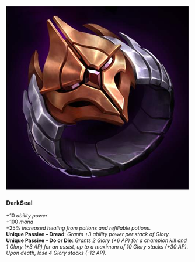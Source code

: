![](./darkseal.jpg)
### DarkSeal
+10 *ability power* \
+100 *mana* \
+25% *increased healing from potions and refillable potions.*\
**Unique Passive – Dread**: *Grants +3 ability power per stack of Glory.* \
**Unique Passive – Do or Die**: *Grants 2 Glory (+6 AP) for a champion kill and 1 Glory (+3 AP) for an assist, up to a maximum of 10 Glory stacks (+30 AP). Upon death, lose 4 Glory stacks (-12 AP).*
